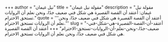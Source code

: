 +++
author = "نيل غيمان"
title = "مقولة نيل غيمان"
description = "مقولة نيل غيمان: أعتقد أن القصة القصيرة هي شكل فني ضعيف جدًا، ونحن نعلم أن الروايات تستحق الاحترام."
quote = '''أعتقد أن القصة القصيرة هي شكل فني ضعيف جدًا، ونحن نعلم أن الروايات تستحق الاحترام.'''
slug = "أعتقد-أن-القصة-القصيرة-هي-شكل-فني-ضعيف-جدًا،-ونحن-نعلم-أن-الروايات-تستحق-الاحترام"
+++
أعتقد أن القصة القصيرة هي شكل فني ضعيف جدًا، ونحن نعلم أن الروايات تستحق الاحترام.
